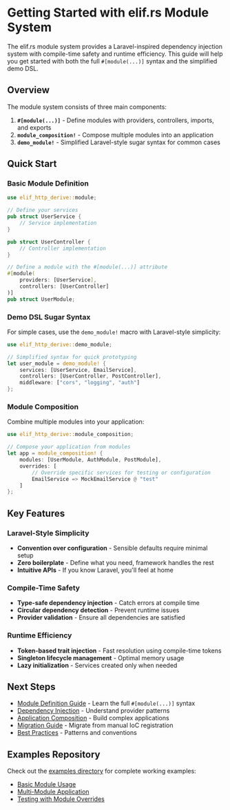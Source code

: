 # Getting Started with elif.rs Module System

The elif.rs module system provides a Laravel-inspired dependency injection system with compile-time safety and runtime efficiency. This guide will help you get started with both the full `#[module(...)]` syntax and the simplified demo DSL.

## Overview

The module system consists of three main components:

1. **`#[module(...)]`** - Define modules with providers, controllers, imports, and exports
2. **`module_composition!`** - Compose multiple modules into an application
3. **`demo_module!`** - Simplified Laravel-style sugar syntax for common cases

## Quick Start

### Basic Module Definition

```rust
use elif_http_derive::module;

// Define your services
pub struct UserService {
    // Service implementation
}

pub struct UserController {
    // Controller implementation
}

// Define a module with the #[module(...)] attribute
#[module(
    providers: [UserService],
    controllers: [UserController]
)]
pub struct UserModule;
```

### Demo DSL Sugar Syntax

For simple cases, use the `demo_module!` macro with Laravel-style simplicity:

```rust
use elif_http_derive::demo_module;

// Simplified syntax for quick prototyping
let user_module = demo_module! {
    services: [UserService, EmailService],
    controllers: [UserController, PostController],
    middleware: ["cors", "logging", "auth"]
};
```

### Module Composition

Combine multiple modules into your application:

```rust
use elif_http_derive::module_composition;

// Compose your application from modules
let app = module_composition! {
    modules: [UserModule, AuthModule, PostModule],
    overrides: [
        // Override specific services for testing or configuration
        EmailService => MockEmailService @ "test"
    ]
};
```

## Key Features

### Laravel-Style Simplicity

- **Convention over configuration** - Sensible defaults require minimal setup
- **Zero boilerplate** - Define what you need, framework handles the rest
- **Intuitive APIs** - If you know Laravel, you'll feel at home

### Compile-Time Safety

- **Type-safe dependency injection** - Catch errors at compile time
- **Circular dependency detection** - Prevent runtime issues
- **Provider validation** - Ensure all dependencies are satisfied

### Runtime Efficiency

- **Token-based trait injection** - Fast resolution using compile-time tokens
- **Singleton lifecycle management** - Optimal memory usage
- **Lazy initialization** - Services created only when needed

## Next Steps

- [Module Definition Guide](module-definition.md) - Learn the full `#[module(...)]` syntax
- [Dependency Injection](dependency-injection.md) - Understand provider patterns
- [Application Composition](application-composition.md) - Build complex applications
- [Migration Guide](migration-guide.md) - Migrate from manual IoC registration
- [Best Practices](best-practices.md) - Patterns and conventions

## Examples Repository

Check out the [examples directory](../../examples/) for complete working examples:

- [Basic Module Usage](../../examples/basic-module/)
- [Multi-Module Application](../../examples/multi-module-app/)
- [Testing with Module Overrides](../../examples/testing-modules/)